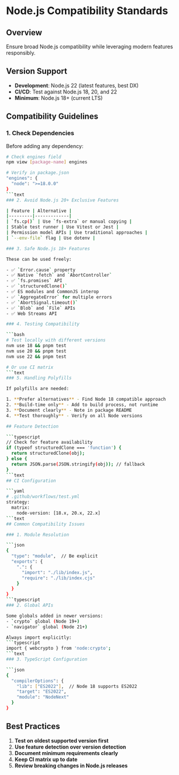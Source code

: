 # Node.js Compatibility Standards

## Overview

Ensure broad Node.js compatibility while leveraging modern features responsibly.

## Version Support

- **Development**: Node.js 22 (latest features, best DX)
- **CI/CD**: Test against Node.js 18, 20, and 22
- **Minimum**: Node.js 18+ (current LTS)

## Compatibility Guidelines

### 1. Check Dependencies

Before adding any dependency:

````bash
# Check engines field
npm view [package-name] engines

# Verify in package.json
"engines": {
  "node": ">=18.0.0"
}
```text
### 2. Avoid Node.js 20+ Exclusive Features

| Feature | Alternative |
|---------|-------------|
| `fs.cp()` | Use `fs-extra` or manual copying |
| Stable test runner | Use Vitest or Jest |
| Permission model APIs | Use traditional approaches |
| `--env-file` flag | Use dotenv |

### 3. Safe Node.js 18+ Features

These can be used freely:

- ✅ `Error.cause` property
- ✅ Native `fetch` and `AbortController`
- ✅ `fs.promises` API
- ✅ `structuredClone()`
- ✅ ES modules and CommonJS interop
- ✅ `AggregateError` for multiple errors
- ✅ `AbortSignal.timeout()`
- ✅ `Blob` and `File` APIs
- ✅ Web Streams API

### 4. Testing Compatibility

```bash
# Test locally with different versions
nvm use 18 && pnpm test
nvm use 20 && pnpm test
nvm use 22 && pnpm test

# Or use CI matrix
```text
### 5. Handling Polyfills

If polyfills are needed:

1. **Prefer alternatives** - Find Node 18 compatible approach
2. **Build-time only** - Add to build process, not runtime
3. **Document clearly** - Note in package README
4. **Test thoroughly** - Verify on all Node versions

## Feature Detection

```typescript
// Check for feature availability
if (typeof structuredClone === 'function') {
  return structuredClone(obj);
} else {
  return JSON.parse(JSON.stringify(obj)); // fallback
}
```text
## CI Configuration

```yaml
# .github/workflows/test.yml
strategy:
  matrix:
    node-version: [18.x, 20.x, 22.x]
```text
## Common Compatibility Issues

### 1. Module Resolution

```json
{
  "type": "module",  // Be explicit
  "exports": {
    ".": {
      "import": "./lib/index.js",
      "require": "./lib/index.cjs"
    }
  }
}
```typescript
### 2. Global APIs

Some globals added in newer versions:
- `crypto` global (Node 19+)
- `navigator` global (Node 21+)

Always import explicitly:
```typescript
import { webcrypto } from 'node:crypto';
```text
### 3. TypeScript Configuration

```json
{
  "compilerOptions": {
    "lib": ["ES2022"],  // Node 18 supports ES2022
    "target": "ES2022",
    "module": "NodeNext"
  }
}
````

## Best Practices

1. **Test on oldest supported version first**
2. **Use feature detection over version detection**
3. **Document minimum requirements clearly**
4. **Keep CI matrix up to date**
5. **Review breaking changes in Node.js releases**
